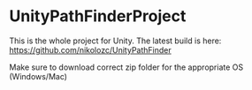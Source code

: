 # UnityPathFinderProject

This is the whole project for Unity. The latest build is here: https://github.com/nikolozc/UnityPathFinder

Make sure to download correct zip folder for the appropriate OS (Windows/Mac)
